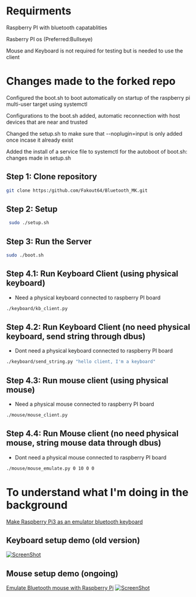 # Requirments
Raspberry PI with bluetooth capatablities

Rasberry PI os (Preferred:Bullseye)

Mouse and Keyboard is not required for testing but is needed to use the client

# Changes made to the forked repo
Configured the boot.sh to boot automatically on startup of the raspberry pi multi-user target using systemctl

Configurations to the boot.sh added, automatic reconnection with host devices that are near and trusted

Changed the setup.sh to make sure that --noplugin=input is only added once incase it already exist

Added the install of a service file to systemctl for the autoboot of boot.sh: changes made in setup.sh

## Step 1: Clone repository
~~~bash
git clone https:/github.com/Fakout64/Bluetooth_MK.git
~~~

## Step 2: Setup 

```bash
 sudo ./setup.sh
```
 
 
## Step 3: Run the Server

```bash
sudo ./boot.sh
```

## Step 4.1: Run Keyboard Client (using physical keyboard)

- Need a physical keyboard connected to raspberry PI board

```bash
./keyboard/kb_client.py
```

## Step 4.2: Run Keyboard Client (no need physical keyboard, send string through dbus)

- Dont need a physical keyboard connected to raspberry PI board

```bash
./keyboard/send_string.py "hello client, I'm a keyboard"
```

## Step 4.3: Run mouse client (using physical mouse)

- Need a physical mouse connected to raspberry PI board
```bash
./mouse/mouse_client.py
```

## Step 4.4: Run Mouse client (no need physical mouse, string mouse data through dbus)

- Dont need a physical mouse connected to raspberry PI board
```bash
./mouse/mouse_emulate.py 0 10 0 0
```

# To understand what I'm doing in the background 
[Make Raspberry Pi3 as an emulator bluetooth keyboard](https://thanhle.me/make-raspberry-pi3-as-an-emulator-bluetooth-keyboard/)

## Keyboard setup demo (old version)

 [![ScreenShot](https://i0.wp.com/thanhle.me/wp-content/uploads/2020/02/bluetooth_mouse_emulate_on_ra%CC%81pberry.jpg)](https://www.youtube.com/watch?v=fFpIvjS4AXs)

## Mouse setup demo (ongoing)
[Emulate Bluetooth mouse with Raspberry Pi](https://thanhle.me/emulate-bluetooth-mouse-with-raspberry-pi/)
[![ScreenShot](https://i0.wp.com/thanhle.me/wp-content/uploads/2020/08/bluetooth_mouse_emulation_on_raspberry.jpg)](https://www.youtube.com/watch?v=fFpIvjS4AXs)
